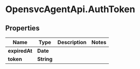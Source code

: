 # OpensvcAgentApi.AuthToken

## Properties

Name | Type | Description | Notes
------------ | ------------- | ------------- | -------------
**expiredAt** | **Date** |  | 
**token** | **String** |  | 


